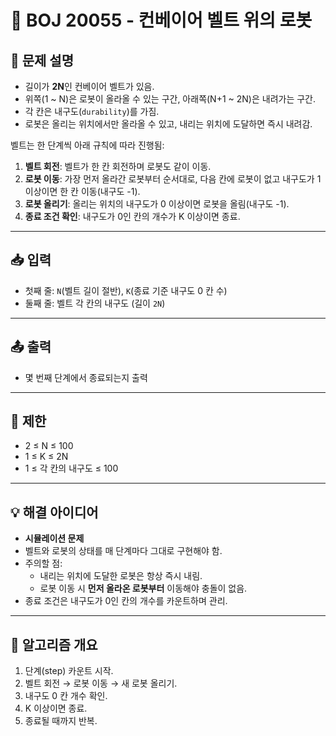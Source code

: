 # 📘 BOJ 20055 - 컨베이어 벨트 위의 로봇

## 📄 문제 설명
- 길이가 **2N**인 컨베이어 벨트가 있음.
- 위쪽(1 ~ N)은 로봇이 올라올 수 있는 구간, 아래쪽(N+1 ~ 2N)은 내려가는 구간.
- 각 칸은 내구도(`durability`)를 가짐.
- 로봇은 올리는 위치에서만 올라올 수 있고, 내리는 위치에 도달하면 즉시 내려감.

벨트는 한 단계씩 아래 규칙에 따라 진행됨:
1. **벨트 회전**: 벨트가 한 칸 회전하며 로봇도 같이 이동.
2. **로봇 이동**: 가장 먼저 올라간 로봇부터 순서대로, 다음 칸에 로봇이 없고 내구도가 1 이상이면 한 칸 이동(내구도 -1).
3. **로봇 올리기**: 올리는 위치의 내구도가 0 이상이면 로봇을 올림(내구도 -1).
4. **종료 조건 확인**: 내구도가 0인 칸의 개수가 K 이상이면 종료.

---

## 📥 입력
- 첫째 줄: `N`(벨트 길이 절반), `K`(종료 기준 내구도 0 칸 수)
- 둘째 줄: 벨트 각 칸의 내구도 (길이 `2N`)

---

## 📤 출력
- 몇 번째 단계에서 종료되는지 출력

---

## 📌 제한
- 2 ≤ N ≤ 100
- 1 ≤ K ≤ 2N
- 1 ≤ 각 칸의 내구도 ≤ 100

---

## 💡 해결 아이디어
- **시뮬레이션 문제**
- 벨트와 로봇의 상태를 매 단계마다 그대로 구현해야 함.
- 주의할 점:
    - 내리는 위치에 도달한 로봇은 항상 즉시 내림.
    - 로봇 이동 시 **먼저 올라온 로봇부터** 이동해야 충돌이 없음.
- 종료 조건은 내구도가 0인 칸의 개수를 카운트하며 관리.

---

## 📝 알고리즘 개요
1. 단계(step) 카운트 시작.
2. 벨트 회전 → 로봇 이동 → 새 로봇 올리기.
3. 내구도 0 칸 개수 확인.
4. K 이상이면 종료.
5. 종료될 때까지 반복.
